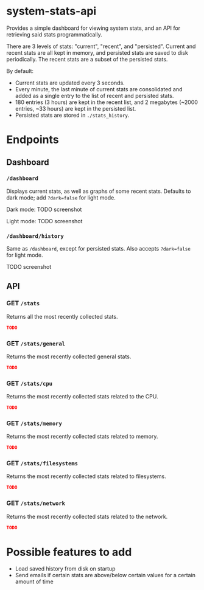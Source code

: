 # system-stats-api
Provides a simple dashboard for viewing system stats, and an API for retrieving said stats programmatically.

There are 3 levels of stats: "current", "recent", and "persisted". Current and recent stats are all kept in memory, and persisted stats are saved to disk periodically. The recent stats are a subset of the persisted stats.

By default:
* Current stats are updated every 3 seconds.
* Every minute, the last minute of current stats are consolidated and added as a single entry to the list of recent and persisted stats.
* 180 entries (3 hours) are kept in the recent list, and 2 megabytes (~2000 entries, ~33 hours) are kept in the persisted list.
* Persisted stats are stored in `./stats_history`.

# Endpoints

## Dashboard

### `/dashboard`
Displays current stats, as well as graphs of some recent stats. Defaults to dark mode; add `?dark=false` for light mode.

Dark mode:
TODO screenshot

Light mode:
TODO screenshot

### `/dashboard/history`
Same as `/dashboard`, except for persisted stats. Also accepts `?dark=false` for light mode.

TODO screenshot

## API

### GET `/stats`
Returns all the most recently collected stats.
```json
TODO
```

### GET `/stats/general`
Returns the most recently collected general stats.
```json
TODO
```

### GET `/stats/cpu`
Returns the most recently collected stats related to the CPU.
```json
TODO
```

### GET `/stats/memory`
Returns the most recently collected stats related to memory.
```json
TODO
```

### GET `/stats/filesystems`
Returns the most recently collected stats related to filesystems.
```json
TODO
```

### GET `/stats/network`
Returns the most recently collected stats related to the network.
```json
TODO
```

# Possible features to add
* Load saved history from disk on startup
* Send emails if certain stats are above/below certain values for a certain amount of time